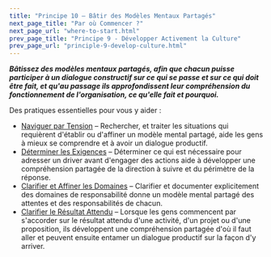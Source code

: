 ```yaml
---
title: "Principe 10 – Bâtir des Modèles Mentaux Partagés"
next_page_title: "Par où Commencer ?"
next_page_url: "where-to-start.html"
prev_page_title: "Principe 9 - Développer Activement la Culture"
prev_page_url: "principle-9-develop-culture.html"
---
```



**_Bâtissez des modèles mentaux partagés, afin que chacun puisse participer à un dialogue constructif sur ce qui se passe et sur ce qui doit être fait, et qu'au passage ils approfondissent leur compréhension du fonctionnement de l'organisation, ce qu'elle fait et pourquoi._**

Des pratiques essentielles pour vous y aider :

- [Naviguer par Tension](navigate-via-tension.html) – Rechercher, et traiter les situations qui requièrent d'établir ou d'affiner un modèle mental partagé, aide les gens à mieux se comprendre et à avoir un dialogue productif.
- [Déterminer les Exigences](determine-requirements.html) – Déterminer ce qui est nécessaire pour adresser un driver avant d'engager des actions aide à développer une compréhension partagée de la direction à suivre et du périmètre de la réponse.
- [Clarifier et Affiner les Domaines](clarify-and-develop-domains.html) – Clarifier et documenter explicitement des domaines de responsabilité donne un modèle mental partagé des attentes et des responsabilités de chacun.
- [Clarifier le Résultat Attendu](clarify-intended-outcome.html) – Lorsque les gens commencent par s'accorder sur le résultat attendu d'une activité, d'un projet ou d'une proposition, ils développent une compréhension partagée d'où il faut aller et peuvent ensuite entamer un dialogue productif sur la façon d'y arriver.
